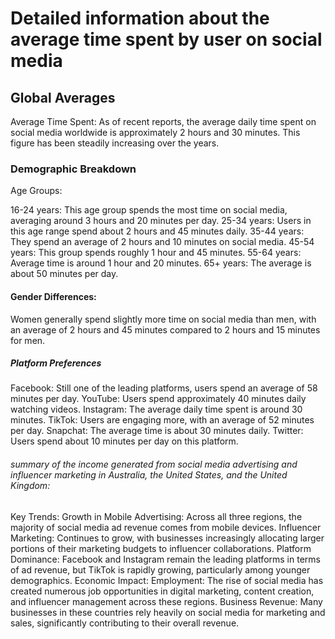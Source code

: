 # Detailed information about the average time spent by user on social media

## Global Averages
Average Time Spent: As of recent reports, the average daily time spent on social media worldwide is approximately 2 hours and 30 minutes. This figure has been steadily increasing over the years.

### Demographic Breakdown
Age Groups:

16-24 years: This age group spends the most time on social media, averaging around 3 hours and 20 minutes per day.
25-34 years: Users in this age range spend about 2 hours and 45 minutes daily.
35-44 years: They spend an average of 2 hours and 10 minutes on social media.
45-54 years: This group spends roughly 1 hour and 45 minutes.
55-64 years: Average time is around 1 hour and 20 minutes.
65+ years: The average is about 50 minutes per day.

#### Gender Differences:

Women generally spend slightly more time on social media than men, with an average of 2 hours and 45 minutes compared to 2 hours and 15 minutes for men.

##### Platform Preferences
Facebook: Still one of the leading platforms, users spend an average of 58 minutes per day.
YouTube: Users spend approximately 40 minutes daily watching videos.
Instagram: The average daily time spent is around 30 minutes.
TikTok: Users are engaging more, with an average of 52 minutes per day.
Snapchat: The average time is about 30 minutes daily.
Twitter: Users spend about 10 minutes per day on this platform.

######  summary of the income generated from social media advertising and influencer marketing in Australia, the United States, and the United Kingdom:
 Key Trends:
Growth in Mobile Advertising: Across all three regions, the majority of social media ad revenue comes from mobile devices.
Influencer Marketing: Continues to grow, with businesses increasingly allocating larger portions of their marketing budgets to influencer collaborations.
Platform Dominance: Facebook and Instagram remain the leading platforms in terms of ad revenue, but TikTok is rapidly growing, particularly among younger demographics.
Economic Impact:
Employment: The rise of social media has created numerous job opportunities in digital marketing, content creation, and influencer management across these regions.
Business Revenue: Many businesses in these countries rely heavily on social media for marketing and sales, significantly contributing to their overall revenue.

